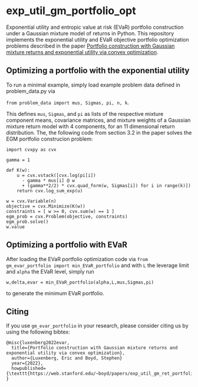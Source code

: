 # exp_util_gm_portfolio_opt
Exponential utility and entropic value at risk (EVaR) portfolio construction under a Gaussian mixture model of returns in Python. 
This repository implements the exponential utility and EVaR objective portfolio optimization problems described in the paper [Portfolio construction with Gaussian mixture returns and exponential utility via convex optimization](https://web.stanford.edu/~boyd/papers/exp_util_gm_ret_portfolio.html).


## Optimizing a portfolio with the exponential utility
To run a minimal example, simply load example problem data defined in problem_data.py via

```from problem_data import mus, Sigmas, pi, n, k```.

This defines ```mus```, ```Sigmas```, and ```pi``` as lists of the respective mixture component means, covariance matrices, and mixture weights of a Gaussian mixture return model with 4 components, for an 11 dimensional return distribution. The, the following code from section 3.2 in the paper  solves the EGM portfolio construcion problem:

```
import cvxpy as cvx

gamma = 1

def K(w):
    u = cvx.vstack([cvx.log(pi[i])
      - gamma * mus[i] @ w
      + (gamma**2/2) * cvx.quad_form(w, Sigmas[i]) for i in range(k)])
    return cvx.log_sum_exp(u)

w = cvx.Variable(n)
objective = cvx.Minimize(K(w))
constraints = [ w >= 0, cvx.sum(w) == 1 ]
egm_prob = cvx.Problem(objective, constraints)
egm_prob.solve()
w.value
```

## Optimizing a portfolio with EVaR

After loading the EVaR portfolio optimization code via  ```from gm_evar_portfolio import min_EVaR_portfolio```
and with ```L``` the leverage limit and ```alpha``` the EVaR level, simply run

```w,delta,evar = min_EVaR_portfolio(alpha,L,mus,Sigmas,pi)``` 

to generate the minimum EVaR portfolio. 

## Citing
If you use `gm_evar_portfolio` in your research, please consider citing us by using the following bibtex:
```
@misc{luxenberg2022evar,
  title={Portfolio construction with Gaussian mixture returns and exponential utility via convex optimization},
  author={Luxenberg, Eric and Boyd, Stephen}
  year={2022},
  howpublished={\texttt{https://web.stanford.edu/~boyd/papers/exp_util_gm_ret_portfolio.html}}
}
```
